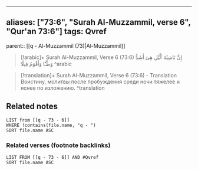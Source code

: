 
---
aliases: ["73:6", "Surah Al-Muzzammil, verse 6", "Qur'an 73:6"]
tags: Qvref
---

parent:: [[q - Al-Muzzammil (73)|Al-Muzzammil]]

> [!arabic]+ Surah Al-Muzzammil, Verse 6 (73:6)
> <span class="quran-arabic">إِنَّ نَاشِئَةَ ٱلَّيْلِ هِىَ أَشَدُّ وَطْـًٔا وَأَقْوَمُ قِيلًا</span>
^arabic

> [!translation]+ Surah Al-Muzzammil, Verse 6 (73:6) - Translation
> Воистину, молитвы после пробуждения среди ночи тяжелее и яснее по изложению.
^translation



## Related notes
```dataview
LIST from [[q - 73 - 6]]
WHERE !contains(file.name, "q - ")
SORT file.name ASC
```

### Related verses (footnote backlinks)
```dataview
LIST FROM [[q - 73 - 6]] AND #Qvref
SORT file.name ASC
```

